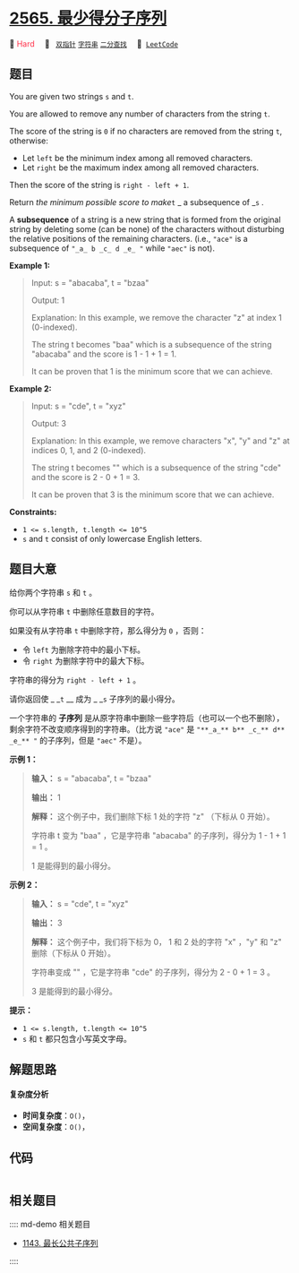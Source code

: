 # [2565. 最少得分子序列](https://leetcode.com/problems/subsequence-with-the-minimum-score)

🔴 <font color=#ff334b>Hard</font>&emsp; 🔖&ensp; [`双指针`](/leetcode/outline/tag/two-pointers.md) [`字符串`](/leetcode/outline/tag/string.md) [`二分查找`](/leetcode/outline/tag/binary-search.md)&emsp; 🔗&ensp;[`LeetCode`](https://leetcode.com/problems/subsequence-with-the-minimum-score)


## 题目

You are given two strings `s` and `t`.

You are allowed to remove any number of characters from the string `t`.

The score of the string is `0` if no characters are removed from the string
`t`, otherwise:

  * Let `left` be the minimum index among all removed characters.
  * Let `right` be the maximum index among all removed characters.

Then the score of the string is `right - left + 1`.

Return _the minimum possible score to make_`t` _  a subsequence of _`s` _._

A **subsequence** of a string is a new string that is formed from the original
string by deleting some (can be none) of the characters without disturbing the
relative positions of the remaining characters. (i.e., `"ace"` is a
subsequence of `"_a_ b _c_ d _e_ "` while `"aec"` is not).



**Example 1:**

> Input: s = "abacaba", t = "bzaa"
> 
> Output: 1
> 
> Explanation: In this example, we remove the character "z" at index 1 (0-indexed).
> 
> The string t becomes "baa" which is a subsequence of the string "abacaba" and the score is 1 - 1 + 1 = 1.
> 
> It can be proven that 1 is the minimum score that we can achieve.

**Example 2:**

> Input: s = "cde", t = "xyz"
> 
> Output: 3
> 
> Explanation: In this example, we remove characters "x", "y" and "z" at indices 0, 1, and 2 (0-indexed).
> 
> The string t becomes "" which is a subsequence of the string "cde" and the score is 2 - 0 + 1 = 3.
> 
> It can be proven that 3 is the minimum score that we can achieve.

**Constraints:**

  * `1 <= s.length, t.length <= 10^5`
  * `s` and `t` consist of only lowercase English letters.


## 题目大意

给你两个字符串 `s` 和 `t` 。

你可以从字符串 `t` 中删除任意数目的字符。

如果没有从字符串 `t` 中删除字符，那么得分为 `0` ，否则：

  * 令 `left` 为删除字符中的最小下标。
  * 令 `right` 为删除字符中的最大下标。

字符串的得分为 `right - left + 1` 。

请你返回使 _ _`t` __ 成为 _ _`s` 子序列的最小得分。

一个字符串的 **子序列**  是从原字符串中删除一些字符后（也可以一个也不删除），剩余字符不改变顺序得到的字符串。（比方说 `"ace"` 是
`"**_a_** b** _c_** d** _e_** "` 的子序列，但是 `"aec"` 不是）。



**示例 1：**

> 
> 
> 
> 
> 
> **输入：** s = "abacaba", t = "bzaa"
> 
> **输出：** 1
> 
> **解释：** 这个例子中，我们删除下标 1 处的字符 "z" （下标从 0 开始）。
> 
> 字符串 t 变为 "baa" ，它是字符串 "abacaba" 的子序列，得分为 1 - 1 + 1 = 1 。
> 
> 1 是能得到的最小得分。
> 
> 

**示例 2：**

> 
> 
> 
> 
> 
> **输入：** s = "cde", t = "xyz"
> 
> **输出：** 3
> 
> **解释：** 这个例子中，我们将下标为 0， 1 和 2 处的字符 "x" ，"y" 和 "z" 删除（下标从 0 开始）。
> 
> 字符串变成 "" ，它是字符串 "cde" 的子序列，得分为 2 - 0 + 1 = 3 。
> 
> 3 是能得到的最小得分。
> 
> 



**提示：**

  * `1 <= s.length, t.length <= 10^5`
  * `s` 和 `t` 都只包含小写英文字母。




## 解题思路

#### 复杂度分析

- **时间复杂度**：`O()`，
- **空间复杂度**：`O()`，

## 代码

```javascript

```

## 相关题目

:::: md-demo 相关题目
- [1143. 最长公共子序列](./1143.md)

::::
